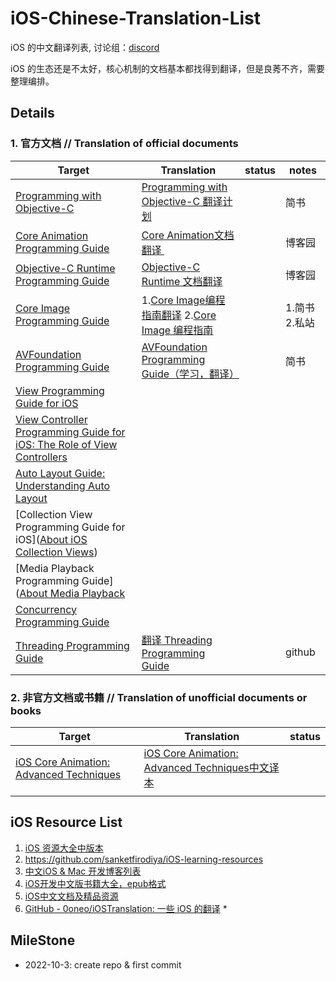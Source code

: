 # iOS-Chinese-Translation-List

iOS 的中文翻译列表, 讨论组：[discord](https://discord.gg/ceGStQPD)

iOS 的生态还是不太好，核心机制的文档基本都找得到翻译，但是良莠不齐，需要整理编排。



## Details

### 1.  官方文档 // Translation of official documents

| Target                                                                                                                                                                                                                                                  | Translation                                                                                                                                                                                                       | status | notes     |
| ------------------------------------------------------------------------------------------------------------------------------------------------------------------------------------------------------------------------------------------------------- | ----------------------------------------------------------------------------------------------------------------------------------------------------------------------------------------------------------------- | ------ | --------- |
| [Programming with Objective-C](https://developer.apple.com/library/archive/documentation/Cocoa/Conceptual/ProgrammingWithObjectiveC/Introduction/Introduction.html#//apple_ref/doc/uid/TP40011210-CH1-SW1)                                              | [Programming with Objective-C 翻译计划](https://www.jianshu.com/p/e19822ba4e52)                                                                                                                                       |        | 简书        |
| [Core Animation Programming Guide](https://developer.apple.com/library/archive/documentation/Cocoa/Conceptual/CoreAnimation_guide/Introduction/Introduction.html#//apple_ref/doc/uid/TP40004514)                                                        | [Core Animation文档翻译 ](https://www.cnblogs.com/zhouyubo/p/8279741.html)                                                                                                                                            |        | 博客园       |
| [Objective-C Runtime Programming Guide](https://developer.apple.com/library/archive/documentation/Cocoa/Conceptual/ObjCRuntimeGuide/Articles/ocrtVersionsPlatforms.html#//apple_ref/doc/uid/TP40008048-CH106-SW1)                                       | [Objective-C Runtime 文档翻译](https://www.cnblogs.com/zhouyubo/p/8435126.html)                                                                                                                                       |        | 博客园       |
| [Core Image Programming Guide](https://developer.apple.com/library/archive/documentation/GraphicsImaging/Conceptual/CoreImaging/ci_intro/ci_intro.html)                                                                                                 | 1.[Core Image编程指南翻译](https://www.jianshu.com/p/5b74c5a8cb24?utm_campaign=maleskine&utm_content=note&utm_medium=seo_notes&utm_source=recommendation) 2.[Core Image 编程指南](https://www.zhaojianfei.com/archives/740) |        | 1.简书 2.私站 |
| [AVFoundation Programming Guide](https://developer.apple.com/library/archive/documentation/AudioVideo/Conceptual/AVFoundationPG/Articles/00_Introduction.html)                                                                                          | [AVFoundation Programming Guide（学习，翻译）](https://www.jianshu.com/p/f2197c1e1e5c)                                                                                                                                   |        | 简书        |
| [View Programming Guide for iOS](https://developer.apple.com/library/archive/documentation/WindowsViews/Conceptual/ViewPG_iPhoneOS/Introduction/Introduction.html#:~:text=File-,About%20Windows%20and%20Views,to%20fill%20with%20some%20content.)       |                                                                                                                                                                                                                   |        |           |
| [View Controller Programming Guide for iOS: The Role of View Controllers](https://developer.apple.com/library/archive/featuredarticles/ViewControllerPGforiPhoneOS/index.html)                                                                          |                                                                                                                                                                                                                   |        |           |
| [Auto Layout Guide: Understanding Auto Layout](https://developer.apple.com/library/archive/documentation/UserExperience/Conceptual/AutolayoutPG/index.html#//apple_ref/doc/uid/TP40010853-CH7-SW1)                                                      |                                                                                                                                                                                                                   |        |           |
| [Collection View Programming Guide for iOS]([About iOS Collection Views](https://developer.apple.com/library/archive/documentation/WindowsViews/Conceptual/CollectionViewPGforIOS/Introduction/Introduction.html))                                      |                                                                                                                                                                                                                   |        |           |
| [Media Playback Programming Guide]([About Media Playback](https://developer.apple.com/library/archive/documentation/AudioVideo/Conceptual/MediaPlaybackGuide/Contents/Resources/en.lproj/Introduction/Introduction.html#//apple_ref/doc/uid/TP40016757) |                                                                                                                                                                                                                   |        |           |
| [Concurrency Programming Guide](https://developer.apple.com/library/archive/documentation/General/Conceptual/ConcurrencyProgrammingGuide/Introduction/Introduction.html)                                                                                |                                                                                                                                                                                                                   |        |           |
| [Threading Programming Guide](https://developer.apple.com/library/archive/documentation/Cocoa/Conceptual/Multithreading/Introduction/Introduction.html)                                                                                                 | [翻译 Threading Programming Guide](https://github.com/0oneo/iOSTranslation/blob/master/Apple/%E7%BF%BB%E8%AF%91%20Threading%20Programming%20Guide.md)                                                               |        | github    |

### 2. 非官方文档或书籍 // Translation of unofficial documents or books

| Target                                                                                                                                                                                                                    | Translation                                                                                       | status |
| ------------------------------------------------------------------------------------------------------------------------------------------------------------------------------------------------------------------------- | ------------------------------------------------------------------------------------------------- | ------ |
| [iOS Core Animation: Advanced Techniques](https://www.amazon.com/iOS-Core-Animation-Advanced-Techniques-ebook/dp/B00EHJCORC/ref=sr_1_1?ie=UTF8&qid=1423192842&sr=8-1&keywords=Core+Animation+Advanced+Techniqueshttps://) | [iOS Core Animation: Advanced Techniques中文译本](https://zsisme.gitbooks.io/ios-/content/index.html) |        |
|                                                                                                                                                                                                                           |                                                                                                   |        |



## iOS Resource List

1. [iOS 资源大全中版本](https://github.com/jobbole/awesome-ios-cn)
2. https://github.com/sanketfirodiya/iOS-learning-resources
3. [中文iOS & Mac 开发博客列表](https://github.com/tangqiaoboy/iOSBlogCN)
4. [iOS开发中文版书籍大全，epub格式](https://github.com/imlifengfeng/iOSDevBookZH)
5. [iOS中文文档及精品资源](https://github.com/mytcer/ios-docs-cn)
6. [GitHub - 0oneo/iOSTranslation: 一些 iOS 的翻译](https://github.com/0oneo/iOSTranslation) *



## MileStone

* 2022-10-3: create repo & first commit
